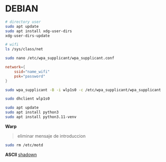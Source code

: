 # DEBIAN

```bash
# directory user
sudo apt update
sudo apt install xdg-user-dirs
xdg-user-dirs-update
```

```bash
# wifi
ls /sys/class/net

sudo nano /etc/wpa_supplicant/wpa_supplicant.conf
```

```conf
network={
	ssid="name_wifi"
	psk="password"
}
```

```bash
sudo wpa_supplicant -B -i wlp1s0 -c /etc/wpa_supplicant/wpa_supplicant.conf

sudo dhclient wlp1s0
````

```zsh
sudo apt update
sudo apt install python3
sudo apt install python3.11-venv
```

**Warp**

> eliminar mensaje de introduccion
```zsh
sudo rm /etc/motd
```

**ASCII**
[shadown](https://patorjk.com/software/taag/#p=display&f=ANSI%20Shadow&t=Type%20Something%20)
